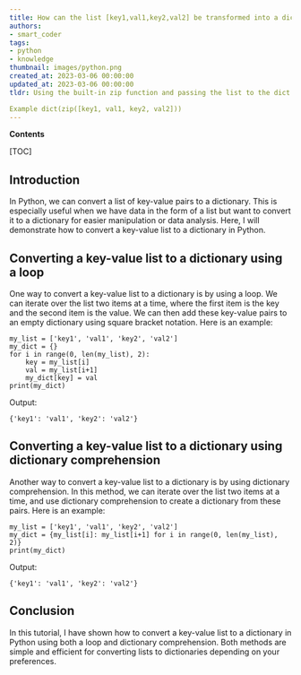 ```yaml
---
title: How can the list [key1,val1,key2,val2] be transformed into a dictionary?
authors:
- smart_coder
tags:
- python
- knowledge
thumbnail: images/python.png
created_at: 2023-03-06 00:00:00
updated_at: 2023-03-06 00:00:00
tldr: Using the built-in zip function and passing the list to the dict constructor. 

Example dict(zip([key1, val1, key2, val2]))
---
```


**Contents**

[TOC]

## Introduction
In Python, we can convert a list of key-value pairs to a dictionary. This is especially useful when we have data in the form of a list but want to convert it to a dictionary for easier manipulation or data analysis. Here, I will demonstrate how to convert a key-value list to a dictionary in Python.

## Converting a key-value list to a dictionary using a loop
One way to convert a key-value list to a dictionary is by using a loop. We can iterate over the list two items at a time, where the first item is the key and the second item is the value. We can then add these key-value pairs to an empty dictionary using square bracket notation. Here is an example:

```
my_list = ['key1', 'val1', 'key2', 'val2']
my_dict = {}
for i in range(0, len(my_list), 2):
    key = my_list[i]
    val = my_list[i+1]
    my_dict[key] = val
print(my_dict)
```

Output:
```
{'key1': 'val1', 'key2': 'val2'}
```

## Converting a key-value list to a dictionary using dictionary comprehension
Another way to convert a key-value list to a dictionary is by using dictionary comprehension. In this method, we can iterate over the list two items at a time, and use dictionary comprehension to create a dictionary from these pairs. Here is an example:

```
my_list = ['key1', 'val1', 'key2', 'val2']
my_dict = {my_list[i]: my_list[i+1] for i in range(0, len(my_list), 2)}
print(my_dict)
```

Output:
```
{'key1': 'val1', 'key2': 'val2'}
```

## Conclusion
In this tutorial, I have shown how to convert a key-value list to a dictionary in Python using both a loop and dictionary comprehension. Both methods are simple and efficient for converting lists to dictionaries depending on your preferences.
